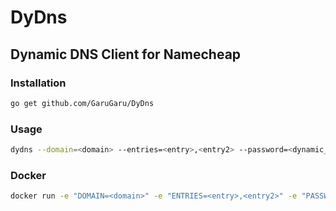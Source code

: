 # DyDns
## Dynamic DNS Client for Namecheap

### Installation

```bash
go get github.com/GaruGaru/DyDns
```

### Usage 

```bash
dydns --domain=<domain> --entries=<entry>,<entry2> --password=<dynamic_dns_psw> --delay=<update_delay_min>
```
 
### Docker 

```bash
docker run -e "DOMAIN=<domain>" -e "ENTRIES=<entry>,<entry2>" -e "PASSWORD=<dynamic_dns_psw>" garugaru/dydns
```





